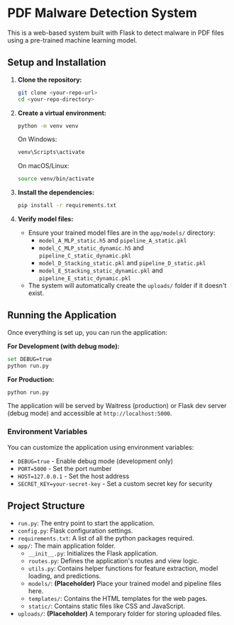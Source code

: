 # PDF Malware Detection System

This is a web-based system built with Flask to detect malware in PDF files using a pre-trained machine learning model.

## Setup and Installation

1.  **Clone the repository:**
    ```bash
    git clone <your-repo-url>
    cd <your-repo-directory>
    ```

2.  **Create a virtual environment:**
    ```bash
    python -m venv venv
    ```
    On Windows:
    ```bash
    venv\Scripts\activate
    ```
    On macOS/Linux:
    ```bash
    source venv/bin/activate
    ```

3.  **Install the dependencies:**
    ```bash
    pip install -r requirements.txt
    ```

4.  **Verify model files:**
    -   Ensure your trained model files are in the `app/models/` directory:
        - `model_A_MLP_static.h5` and `pipeline_A_static.pkl`
        - `model_C_MLP_static_dynamic.h5` and `pipeline_C_static_dynamic.pkl`
        - `model_D_Stacking_static.pkl` and `pipeline_D_static.pkl`
        - `model_E_Stacking_static_dynamic.pkl` and `pipeline_E_static_dynamic.pkl`
    -   The system will automatically create the `uploads/` folder if it doesn't exist.

## Running the Application

Once everything is set up, you can run the application:

**For Development (with debug mode):**
```bash
set DEBUG=true
python run.py
```

**For Production:**
```bash
python run.py
```

The application will be served by Waitress (production) or Flask dev server (debug mode) and accessible at `http://localhost:5000`.

### Environment Variables

You can customize the application using environment variables:

- `DEBUG=true` - Enable debug mode (development only)
- `PORT=5000` - Set the port number
- `HOST=127.0.0.1` - Set the host address  
- `SECRET_KEY=your-secret-key` - Set a custom secret key for security

## Project Structure

-   `run.py`: The entry point to start the application.
-   `config.py`: Flask configuration settings.
-   `requirements.txt`: A list of all the python packages required.
-   `app/`: The main application folder.
    -   `__init__.py`: Initializes the Flask application.
    -   `routes.py`: Defines the application's routes and view logic.
    -   `utils.py`: Contains helper functions for feature extraction, model loading, and predictions.
    -   `models/`: **(Placeholder)** Place your trained model and pipeline files here.
    -   `templates/`: Contains the HTML templates for the web pages.
    -   `static/`: Contains static files like CSS and JavaScript.
-   `uploads/`: **(Placeholder)** A temporary folder for storing uploaded files.


